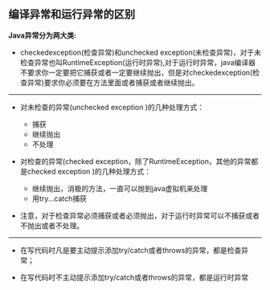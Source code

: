 ## 编译异常和运行异常的区别
 **Java异常分为两大类:**
 - checkedexception(检查异常)和unchecked exception(未检查异常)，对于未检查异常也叫RuntimeException(运行时异常),对于运行时异常，java编译器不要求你一定要把它捕获或者一定要继续抛出，但是对checkedexception(检查异常)要求你必须要在方法里面或者捕获或者继续抛出。

---
- 对未检查的异常(unchecked exception )的几种处理方式：
    - 捕获
    - 继续抛出
    - 不处理
- 对检查的异常(checked exception，除了RuntimeException，其他的异常都是checked exception )的几种处理方式：
    - 继续抛出，消极的方法，一直可以抛到java虚拟机来处理
    - 用try...catch捕获

- 注意，对于检查异常必须捕获或者必须抛出，对于运行时异常可以不捕获或者不抛出或者不处理。

---

- 在写代码时凡是要主动提示添加try/catch或者throws的异常，都是检查异常；

- 在写代码时不主动提示添加try/catch或者throws的异常，都是运行时异常
